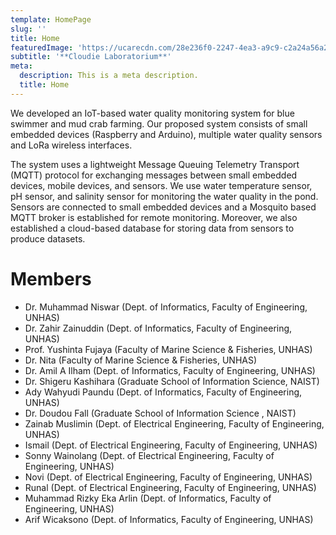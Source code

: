```yaml
---
template: HomePage
slug: ''
title: Home
featuredImage: 'https://ucarecdn.com/28e236f0-2247-4ea3-a9c9-c2a24a56a2e8/'
subtitle: '**Cloudie Laboratorium**'
meta:
  description: This is a meta description.
  title: Home
---
```

We developed an IoT-based water quality monitoring system for blue swimmer and mud crab farming. Our proposed system consists of small embedded devices (Raspberry and Arduino), multiple water quality sensors and LoRa wireless interfaces.

The system uses a lightweight Message Queuing Telemetry Transport (MQTT) protocol for exchanging messages between small embedded devices, mobile devices, and sensors. We use water temperature sensor, pH sensor, and salinity sensor for monitoring the water quality in the pond. Sensors are connected to small embedded devices and a Mosquito based MQTT broker is established for remote monitoring. Moreover, we also established a cloud-based database for storing data from sensors to produce datasets.

# Members

* Dr. Muhammad Niswar (Dept. of Informatics, Faculty of Engineering, UNHAS)
* Dr. Zahir Zainuddin (Dept. of Informatics, Faculty of Engineering, UNHAS)
* Prof. Yushinta Fujaya (Faculty of Marine Science & Fisheries, UNHAS)
* Dr. Nita (Faculty of Marine Science & Fisheries, UNHAS)
* Dr. Amil A Ilham (Dept. of Informatics, Faculty of Engineering, UNHAS)
* Dr. Shigeru Kashihara (Graduate School of Information Science, NAIST)
* Ady Wahyudi Paundu (Dept. of Informatics, Faculty of Engineering, UNHAS)
* Dr. Doudou Fall (Graduate School of Information Science , NAIST)
* Zainab Muslimin (Dept. of Electrical Engineering, Faculty of Engineering, UNHAS)
* Ismail (Dept. of Electrical Engineering, Faculty of Engineering, UNHAS)
* Sonny Wainolang (Dept. of Electrical Engineering, Faculty of Engineering, UNHAS)
* Novi (Dept. of Electrical Engineering, Faculty of Engineering, UNHAS)
* Runal (Dept. of Electrical Engineering, Faculty of Engineering, UNHAS)
* Muhammad Rizky Eka Arlin (Dept. of Informatics, Faculty of Engineering, UNHAS)
* Arif Wicaksono (Dept. of Informatics, Faculty of Engineering, UNHAS)

